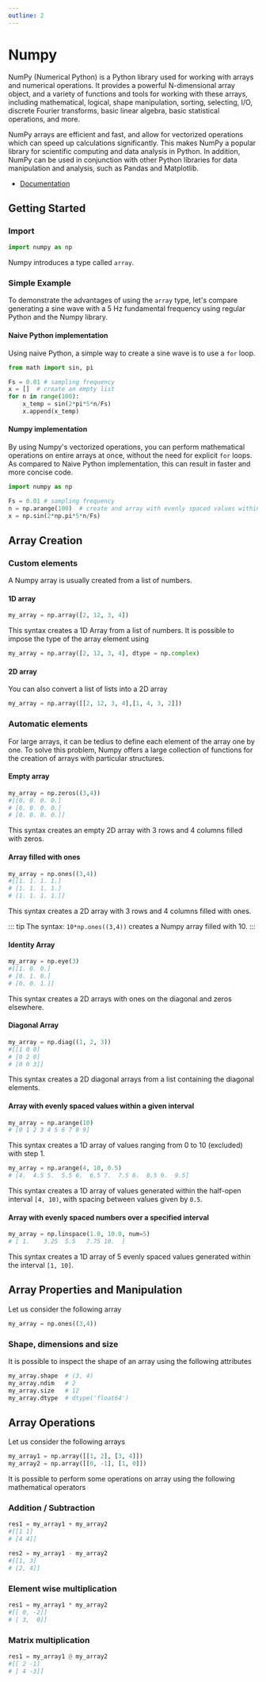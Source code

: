 ```yaml
---
outline: 2
---
```


# Numpy

NumPy (Numerical Python) is a Python library used for working with arrays and numerical operations. It provides a powerful N-dimensional array object, and a variety of functions and tools for working with these arrays, including mathematical, logical, shape manipulation, sorting, selecting, I/O, discrete Fourier transforms, basic linear algebra, basic statistical operations, and more.

NumPy arrays are efficient and fast, and allow for vectorized operations which can speed up calculations significantly. This makes NumPy a popular library for scientific computing and data analysis in Python. In addition, NumPy can be used in conjunction with other Python libraries for data manipulation and analysis, such as Pandas and Matplotlib.

* [Documentation](https://numpy.org/doc/stable/reference/index.html)

## Getting Started

### Import

```python 
import numpy as np
```

Numpy introduces a type called `array`.

### Simple Example 

To demonstrate the advantages of using the `array` type, let's compare generating a sine wave with a 5 Hz fundamental frequency using regular Python and the Numpy library.

#### Naive Python implementation

Using naive Python, a simple way to create a sine wave is to use a `for` loop.

```python 
from math import sin, pi

Fs = 0.01 # sampling frequency
x = []  # create an empty list
for n in range(100):
    x_temp = sin(2*pi*5*n/Fs)
    x.append(x_temp)
```

#### Numpy implementation

By using Numpy's vectorized operations, you can perform mathematical operations on entire arrays at once, without the need for explicit `for` loops. As compared to Naive Python implementation, this can result in faster and more concise code.


```python 
import numpy as np

Fs = 0.01 # sampling frequency
n = np.arange(100)  # create and array with evenly spaced values within [0, 100) with step 1
x = np.sin(2*np.pi*5*n/Fs)
```

## Array Creation

### Custom elements

A Numpy array is usually created from a list of numbers.

#### 1D array

```python 
my_array = np.array([2, 12, 3, 4])
```

This syntax creates a 1D Array from a list of numbers. It is possible to impose the type of the array element using 

```python 
my_array = np.array([2, 12, 3, 4], dtype = np.complex)
```

#### 2D array

You can also convert a list of lists into a 2D array

```python 
my_array = np.array([[2, 12, 3, 4],[1, 4, 3, 2]])
```


### Automatic elements

For large arrays, it can be tedius to define each element of the array one by one. To solve this problem, Numpy offers a large collection of functions for the creation of arrays with particular structures.

#### Empty array

```python 
my_array = np.zeros((3,4))
#[[0. 0. 0. 0.]
# [0. 0. 0. 0.]
# [0. 0. 0. 0.]]
```

This syntax creates an empty 2D array with 3 rows and 4 columns filled with zeros.

#### Array filled with ones

```python 
my_array = np.ones((3,4))
#[[1. 1. 1. 1.]
# [1. 1. 1. 1.]
# [1. 1. 1. 1.]]
```

This syntax creates a 2D array with 3 rows and 4 columns filled with ones.

::: tip
The syntax: `10*np.ones((3,4))` creates a Numpy array filled with 10.
:::


#### Identity Array 

```python 
my_array = np.eye(3)
#[[1. 0. 0.]
# [0. 1. 0.]
# [0. 0. 1.]]
```

This syntax creates a 2D arrays with ones on the diagonal and zeros elsewhere.

#### Diagonal Array

```python 
my_array = np.diag((1, 2, 3))
#[[1 0 0]
# [0 2 0]
# [0 0 3]]
```

This syntax creates a 2D diagonal arrays from a list containing the diagonal elements.


#### Array with evenly spaced values within a given interval

```python 
my_array = np.arange(10)
# [0 1 2 3 4 5 6 7 8 9]
```

This syntax creates a 1D array of values ranging from 0 to 10 (excluded) with step 1.

```python 
my_array = np.arange(4, 10, 0.5)
# [4.  4.5 5.  5.5 6.  6.5 7.  7.5 8.  8.5 9.  9.5]
```

This syntax creates a 1D array of values generated within the half-open interval `[4, 10)`, with spacing between values given by `0.5`.

#### Array with evenly spaced numbers over a specified interval

```python 
my_array = np.linspace(1.0, 10.0, num=5)
# [ 1.    3.25  5.5   7.75 10.  ]
```

This syntax creates a 1D array of 5 evenly spaced values generated within the interval `[1, 10]`. 

## Array Properties and Manipulation

Let us consider the following array 

```python 
my_array = np.ones((3,4))
```

### Shape, dimensions and size

It is possible to inspect the shape of an array using the following attributes

```python
my_array.shape  # (3, 4)
my_array.ndim   # 2
my_array.size   # 12
my_array.dtype  # dtype('float64')
```

## Array Operations

Let us consider the following arrays 

```python 
my_array1 = np.array([[1, 2], [3, 4]])
my_array2 = np.array([[0, -1], [1, 0]])
```

It is possible to perform some operations on array using the following mathematical operators

### Addition / Subtraction 

```python 
res1 = my_array1 + my_array2  
#[[1 1]
# [4 4]]

res2 = my_array1 - my_array2 
#[[1, 3] 
# [2, 4]]
```

### Element wise multiplication

```python 
res1 = my_array1 * my_array2  
#[[ 0, -2]]
# [ 3,  0]]
```

### Matrix multiplication

```python 
res1 = my_array1 @ my_array2  
#[[ 2 -1]
# [ 4 -3]]
```